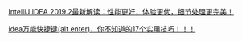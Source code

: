 

[IntelliJ IDEA 2019.2最新解读：性能更好，体验更优，细节处理更完美！](http://www.jiangxinlingdu.com/idea/2019/07/29/idea-201902.html)

[idea万能快捷键(alt enter)，你不知道的17个实用技巧！！！](http://www.jiangxinlingdu.com/idea/2019/07/19/idea.html)

